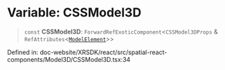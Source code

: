 # Variable: CSSModel3D

> `const` **CSSModel3D**: `ForwardRefExoticComponent`\<`CSSModel3DProps` & `RefAttributes`\<[`ModelElement`](../interfaces/ModelElement.md)\>\>

Defined in: doc-website/XRSDK/react/src/spatial-react-components/Model3D/CSSModel3D.tsx:34
